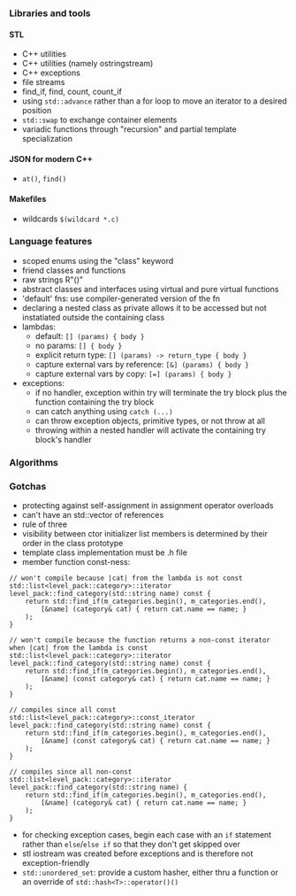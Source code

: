 ### Libraries and tools

#### STL

- C++ <random> utilities
- C++ <sstream> utilities (namely ostringstream)
- C++ exceptions
- file streams
- <algorithm> find_if, find, count, count_if
- using `std::advance` rather than a for loop to move an iterator to a desired position
- `std::swap` to exchange container elements
- variadic functions through "recursion" and partial template specialization

#### JSON for modern C++

- `at()`, `find()`

#### Makefiles

- wildcards `$(wildcard *.c)`


### Language features

- scoped enums using the "class" keyword
- friend classes and functions
- raw strings R"()"
- abstract classes and interfaces using virtual and pure virtual functions
- 'default' fns: use compiler-generated version of the fn
- declaring a nested class as private allows it to be accessed but not instatiated outside the containing class
- lambdas: 
  - default: `[] (params) { body }`
  - no params: `[] { body }`
  - explicit return type: `[] (params) -> return_type { body }`
  - capture external vars by reference: `[&] (params) { body }`
  - capture external vars by copy: `[=] (params) { body }`
- exceptions:
  - if no handler, exception within try will terminate the try block plus the function containing the try block
  - can catch anything using `catch (...)`
  - can throw exception objects, primitive types, or not throw at all
  - throwing within a nested handler will activate the containing try block's handler
### Algorithms

### Gotchas

- protecting against self-assignment in assignment operator overloads
- can't have an std::vector of references
- rule of three
- visibility between ctor initializer list members is determined by their order in the class prototype
- template class implementation must be .h file
- member function const-ness:

```
// won't compile because |cat| from the lambda is not const
std::list<level_pack::category>::iterator level_pack::find_category(std::string name) const {
    return std::find_if(m_categories.begin(), m_categories.end(),
        [&name] (category& cat) { return cat.name == name; }
    );
}
```

```
// won't compile because the function returns a non-const iterator when |cat| from the lambda is const
std::list<level_pack::category>::iterator level_pack::find_category(std::string name) const {
    return std::find_if(m_categories.begin(), m_categories.end(),
        [&name] (const category& cat) { return cat.name == name; }
    );
}
```

```
// compiles since all const
std::list<level_pack::category>::const_iterator level_pack::find_category(std::string name) const {
    return std::find_if(m_categories.begin(), m_categories.end(),
        [&name] (const category& cat) { return cat.name == name; }
    );
}
```

```
// compiles since all non-const
std::list<level_pack::category>::iterator level_pack::find_category(std::string name) {
    return std::find_if(m_categories.begin(), m_categories.end(),
        [&name] (category& cat) { return cat.name == name; }
    );
}
```
- for checking exception cases, begin each case with an `if` statement rather than `else`/`else if` so that they don't
get skipped over
- stl iostream was created before exceptions and is therefore not exception-friendly
- `std::unordered_set`: provide a custom hasher, either thru a function or an override of `std::hash<T>::operator()()`
